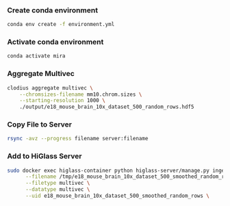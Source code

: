 ### Create conda environment

```sh
conda env create -f environment.yml
```

### Activate conda environment

```sh
conda activate mira
```

### Aggregate Multivec

```sh
clodius aggregate multivec \
    --chromsizes-filename mm10.chrom.sizes \
    --starting-resolution 1000 \
    ./output/e18_mouse_brain_10x_dataset_500_random_rows.hdf5
```

### Copy File to Server

```sh
rsync -avz --progress filename server:filename
```

### Add to HiGlass Server

```sh
sudo docker exec higlass-container python higlass-server/manage.py ingest_tileset \
      --filename /tmp/e18_mouse_brain_10x_dataset_500_smoothed_random_rows.multires.mv5 \
      --filetype multivec \
      --datatype multivec \
      --uid e18_mouse_brain_10x_dataset_500_smoothed_random_rows \
```